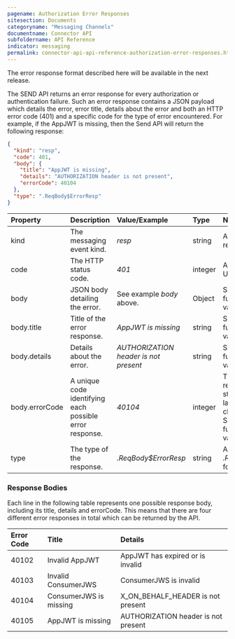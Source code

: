 ```yaml
---
pagename: Authorization Error Responses
sitesection: Documents
categoryname: "Messaging Channels"
documentname: Connector API
subfoldername: API Reference
indicator: messaging
permalink: connector-api-api-reference-authorization-error-responses.html
---
```


<div class="important">The error response format described here will be available in the next release.</div>

The SEND API returns an error response for every authorization or authentication failure. Such an error response contains a JSON payload which details the error, error title, details about the error and both an HTTP error code (401) and a specific code for the type of error encountered. For example, if the AppJWT is missing, then the Send API will return the following response:

```json
{
  "kind": "resp",
  "code": 401,
  "body": {
    "title": "AppJWT is missing",
    "details": "AUTHORIZATION header is not present",
    "errorCode": 40104
  },
  "type": ".ReqBody$ErrorResp"
}
```

| Property | Description | Value/Example | Type | Notes |
| :--- | :--- | :--- | :--- | :--- |
| kind | The messaging event kind. | *resp* | string | Always *resp* for response. |
| code | The HTTP status code. | *401* | integer | Always *401* for Unauthorized. |
| body | JSON body detailing the error. | See example *body* above.| Object | See below for the full list of possible values. |
| body.title | Title of the error response. | *AppJWT is missing* | string | See below for the full list of possible values. |
| body.details | Details about the error. | *AUTHORIZATION header is not present* | string | See below for the full list of possible values. |
| body.errorCode | A unique code identifying each possible error response. | *40104* | integer | The first three digits represent the HTTP status code and the last two digits are a changing number. See below for the full list of possible values. |
| type | The type of the response. | *.ReqBody$ErrorResp* | string | Always *.ReqBody$ErrorResp* for error response. |


### Response Bodies

Each line in the following table represents one possible response body, including its title, details and errorCode. This means that there are four different error responses in total which can be returned by the API.

| Error Code | Title | Details |
| :--- | :--- | :--- |
| 40102 | Invalid AppJWT  | AppJWT has expired or is invalid |
| 40103 | Invalid ConsumerJWS  | ConsumerJWS is invalid  |
| 40104 | ConsumerJWS is missing  | X_ON_BEHALF_HEADER is not present |
| 40105 | AppJWT is missing  | AUTHORIZATION header is not present |

